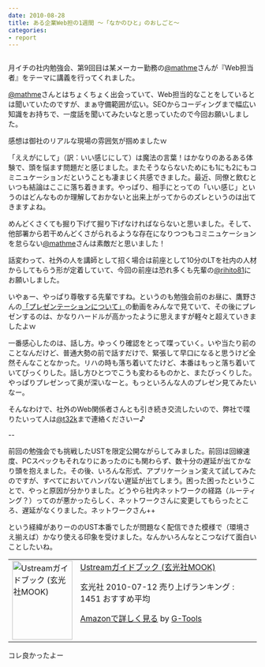 ```yaml
---
date: 2010-08-28
title: ある企業Web担の1週間 〜「なかのひと」のおしごと〜
categories:
- report
---
```


<img title="dtt09" src="/static/blog/2010/08/dtt09.jpg" alt="" />

月イチの社内勉強会、第9回目は某メーカー勤務の<a href="http://twitter.com/mathme">@mathme</a>さんが『Web担当者』をテーマに講義を行ってくれました。

<!--more-->

<a href="http://twitter.com/mathme">@mathme</a>さんとはちょくちょく出会っていて、Web担当的なことをしているとは聞いていたのですが、まぁ守備範囲が広い。SEOからコーディングまで幅広い知識をお持ちで、一度話を聞いてみたいなと思っていたので今回お願いしました。

感想は御社のリアルな現場の雰囲気が掴めましたｗ

「ええがにして」（訳：いい感じにして）は魔法の言葉！はかなりのあるある体験で、頭を悩ます問題だと感じました。またそうならないためにも1にも2にもコミニュケーションだということも凄まじく共感できました。最近、同僚と飲むといつも結論はここに落ち着きます。やっぱり、相手にとっての「いい感じ」というのはどんなものか理解しておかないと出来上がってからのズレというのは出てきますよね。

めんどくさくても掘り下げて掘り下げなければならないと思いました。そして、他部署から若干めんどくさがられるような存在になりつつもコミニュケーションを怠らない<a href="http://twitter.com/mathme">@mathme</a>さんは素敵だと思いました！

話変わって、社外の人を講師として招く場合は前座として10分のLTを社内の人材からしてもらう形が定着していて、今回の前座は恐れ多くも先輩の<a href="http://twitter.com/rihito81">@rihito81</a>にお願いしました。

いやぁー、やっぱり尊敬する先輩ですね。というのも勉強会前のお昼に、鷹野さんの<a href="http://www.takanomasahiro.com/presentation/entry-453.html">「プレゼンテーションについて」</a>の動画をみんなで見ていて、その後にプレゼンするのは、かなりハードルが高かったように思えますが軽々と超えていきましたよｗ

一番感心したのは、話し方。ゆっくり確認をとって喋っていく。いや当たり前のことなんだけど、普通大勢の前で話すだけで、緊張して早口になると思うけど全然そんなことなかった。リハの時も落ち着いてたけど、本番はもっと落ち着いていてびっくりした。話し方ひとつでこうも変わるものかと、またびっくりした。やっぱりプレゼンって奥が深いなーと。もっといろんな人のプレゼン見てみたいなー。

そんなわけで、社外のWeb関係者さんとも引き続き交流したいので、弊社で喋りたいって人は<a onclick="javascript:_gaq.push(['_trackEvent','outbound-article','twitter.com']);" href="http://twitter.com/t32k">@t32k</a>まで連絡くださいー♪

--

前回の勉強会でも挑戦したUSTを限定公開ながらしてみました。前回は回線速度、PCスペックもそれなりにあったのにも関わらず、数十分の遅延が出てかなり頭を抱えました。その後、いろんな形式、アプリケーション変えて試してみたのですが、すべてにおいてハンパない遅延が出てしまう。困った困ったということで、やっと原因が分かりました。どうやら社内ネットワークの経路（ルーティング？）ってのが悪かったらしく、ネットワークさんに変更してもらったところ、遅延がなくりました。ネットワークさん++

という経緯がありーののUST本番でしたが問題なく配信できた模様で（環境さえ揃えば）かなり使える印象を受けました。なんかいろんなとこつなげて面白いことしたいね。
<table border="0" cellpadding="5">
<tbody>
<tr>
<td valign="top"><a href="http://www.amazon.co.jp/exec/obidos/ASIN/4768303110/warikiru-22/ref=nosim/" target="_blank"><img class="fig" src="http://ecx.images-amazon.com/images/I/516V-PK4uOL._SL160_.jpg" border="0" alt="Ustreamガイドブック (玄光社MOOK)" width="122" height="160" /></a></td>
<td valign="top"><span><a href="http://www.amazon.co.jp/Ustream%E3%82%AC%E3%82%A4%E3%83%89%E3%83%96%E3%83%83%E3%82%AF-%E7%8E%84%E5%85%89%E7%A4%BEMOOK/dp/4768303110%3FSubscriptionId%3D15SMZCTB9V8NGR2TW082%26tag%3Dwarikiru-22%26linkCode%3Dxm2%26camp%3D2025%26creative%3D165953%26creativeASIN%3D4768303110" target="_blank">Ustreamガイドブック (玄光社MOOK)</a><img style="border: none;" src="http://www.assoc-amazon.jp/e/ir?t=warikiru-22&amp;l=ur2&amp;o=9" alt="" width="1" height="1" /></span>

<span>玄光社  2010-07-12
売り上げランキング : 1451
おすすめ平均  <img src="http://g-images.amazon.com/images/G/01/detail/stars-5-0.gif" alt="" /></span>

<span><a href="http://www.amazon.co.jp/Ustream%E3%82%AC%E3%82%A4%E3%83%89%E3%83%96%E3%83%83%E3%82%AF-%E7%8E%84%E5%85%89%E7%A4%BEMOOK/dp/4768303110%3FSubscriptionId%3D15SMZCTB9V8NGR2TW082%26tag%3Dwarikiru-22%26linkCode%3Dxm2%26camp%3D2025%26creative%3D165953%26creativeASIN%3D4768303110" target="_blank">Amazonで詳しく見る</a></span> <span>by <a href="http://www.goodpic.com/mt/aws/index.html">G-Tools</a></span></td>
</tr>
</tbody>
</table>
コレ良かったよー
